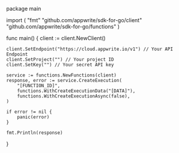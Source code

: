 package main

import (
    "fmt"
    "github.com/appwrite/sdk-for-go/client"
    "github.com/appwrite/sdk-for-go/functions"
)

func main() {
    client := client.NewClient()

    client.SetEndpoint("https://cloud.appwrite.io/v1") // Your API Endpoint
    client.SetProject("") // Your project ID
    client.SetKey("") // Your secret API key

    service := functions.NewFunctions(client)
    response, error := service.CreateExecution(
        "[FUNCTION_ID]",
        functions.WithCreateExecutionData("[DATA]"),
        functions.WithCreateExecutionAsync(false),
    )

    if error != nil {
        panic(error)
    }

    fmt.Println(response)
}
